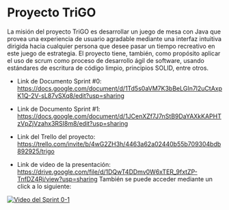# Proyecto TriGO

La misión del proyecto TriGO es desarrollar un juego de mesa con Java que provea una experiencia de usuario agradable mediante una interfaz intuitiva dirigida hacia cualquier persona que desee pasar un tiempo recreativo en este juego de estrategia. El proyecto tiene, también, como propósito aplicar el uso de scrum como proceso de desarrollo ágil de software, usando estándares de escritura de código limpio, principios SOLID, entre otros. 

* Link de Documento Sprint #0:
https://docs.google.com/document/d/1Td5s0aVM7K3bBeLGIn7l2uCtAxpK1Q-2V-sL87vSXq8/edit?usp=sharing

* Link de Documento Sprint #1:
https://docs.google.com/document/d/1JCenXZf7J7nStB9DaYAXkKAPHTzVpZjVzahx3RSI8m8/edit?usp=sharing

* Link del Trello del proyecto:
https://trello.com/invite/b/4wG2ZH3h/4463a62a02440b55b709304bdb892925/trigo

* Link de video de la presentación:
https://drive.google.com/file/d/1DQwT4DDmv0W6xTER_9fxtZP-TnfDZ4Rj/view?usp=sharing También se puede acceder mediante un click a lo siguiente:


[![Video del Sprint 0-1](https://i.imgur.com/djdkELJ.png)](https://drive.google.com/file/d/1DQwT4DDmv0W6xTER_9fxtZP-TnfDZ4Rj/view)
